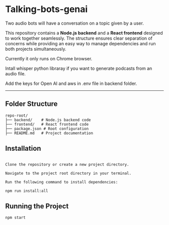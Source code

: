 # Talking-bots-genai

Two audio bots will have a conversation on a topic given by a user.

This repository contains a **Node.js backend** and a **React frontend** designed to work together seamlessly. The structure ensures clear separation of concerns while providing an easy way to manage dependencies and run both projects simultaneously.

Currently it only runs on Chrome browser. 

Intall whisper python libraray if you want to generate podcasts from an audio file.

Add the keys for Open AI and aws in .env file in backend folder.

---

## Folder Structure

```plaintext
repo-root/
├── backend/    # Node.js backend code
├── frontend/   # React frontend code
├── package.json # Root configuration
├── README.md   # Project documentation

```

## Installation

```plaintext

Clone the repository or create a new project directory.

Navigate to the project root directory in your terminal.

Run the following command to install dependencies:

npm run install:all

```

## Running the Project


`
npm start
`

